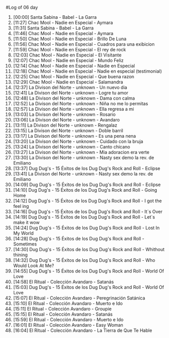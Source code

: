#Log of 06 day

1. [00:00] Santa Sabina - Babel - La Garra
1. [11:27] Chac Mool - Nadie en Especial - Aymara
1. [11:31] Santa Sabina - Babel - La Garra
1. [11:46] Chac Mool - Nadie en Especial - Aymara
1. [11:50] Chac Mool - Nadie en Especial - Brillo De Luna
1. [11:56] Chac Mool - Nadie en Especial - Cuadros para una exibicion
1. [11:59] Chac Mool - Nadie en Especial - El rey de rock
1. [12:03] Chac Mool - Nadie en Especial - El Visitante
1. [12:07] Chac Mool - Nadie en Especial - Mundo Feliz
1. [12:14] Chac Mool - Nadie en Especial - Nadie en Especial
1. [12:18] Chac Mool - Nadie en Especial - Nadie en especial (testimonial)
1. [12:25] Chac Mool - Nadie en Especial - Que buena razon
1. [12:29] Chac Mool - Nadie en Especial - Salamandra
1. [12:37] La Divison del Norte - unknown - Un nuevo dia
1. [12:41] La Divison del Norte - unknown - Logre tu amor
1. [12:48] La Divison del Norte - unknown - Dama con calma
1. [12:52] La Divison del Norte - unknown - Niña no me lo permitas
1. [12:57] La Divison del Norte - unknown - Ella regresa a mi
1. [13:03] La Divison del Norte - unknown - Rosario
1. [13:06] La Divison del Norte - unknown - Avandaro
1. [13:11] La Divison del Norte - unknown - Rengalaz
1. [13:15] La Divison del Norte - unknown - Doble barril
1. [13:17] La Divison del Norte - unknown - Es una pena nena
1. [13:20] La Divison del Norte - unknown - Cuidado con la bruja
1. [13:24] La Divison del Norte - unknown - Canto chicano
1. [13:27] La Divison del Norte - unknown - Mia adoracion era verte
1. [13:30] La Divison del Norte - unknown - Nasty sex demo la rev. de Emiliano
1. [13:37] Dug Dug's - 15 Éxitos de los Dug Dug's Rock and Roll - Eclipse
1. [13:41] La Divison del Norte - unknown - Nasty sex demo la rev. de Emiliano
1. [14:09] Dug Dug's - 15 Éxitos de los Dug Dug's Rock and Roll - Eclipse
1. [14:10] Dug Dug's - 15 Éxitos de los Dug Dug's Rock and Roll - Going Home
1. [14:12] Dug Dug's - 15 Éxitos de los Dug Dug's Rock and Roll - I got the feel ing
1. [14:16] Dug Dug's - 15 Éxitos de los Dug Dug's Rock and Roll - It`s Over
1. [14:19] Dug Dug's - 15 Éxitos de los Dug Dug's Rock and Roll - Let`s make it wow
1. [14:24] Dug Dug's - 15 Éxitos de los Dug Dug's Rock and Roll - Lost In My World
1. [14:28] Dug Dug's - 15 Éxitos de los Dug Dug's Rock and Roll - Sometimes
1. [14:30] Dug Dug's - 15 Éxitos de los Dug Dug's Rock and Roll - Whithout thining
1. [14:32] Dug Dug's - 15 Éxitos de los Dug Dug's Rock and Roll - Who Would Look At Me?
1. [14:55] Dug Dug's - 15 Éxitos de los Dug Dug's Rock and Roll - World Of Love
1. [14:58] El Ritual - Colección Avandaro - Satanás
1. [15:03] Dug Dug's - 15 Éxitos de los Dug Dug's Rock and Roll - World Of Love
1. [15:07] El Ritual - Colección Avandaro - Peregrinación Satánica
1. [15:10] El Ritual - Colección Avandaro - Muerto e Ido
1. [15:11] El Ritual - Colección Avandaro - Groupie
1. [15:15] El Ritual - Colección Avandaro - Satanás
1. [15:59] El Ritual - Colección Avandaro - Muerto e Ido
1. [16:01] El Ritual - Colección Avandaro - Easy Woman
1. [16:04] El Ritual - Colección Avandaro - La Tierra de Que Te Hable
